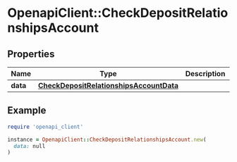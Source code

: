 # OpenapiClient::CheckDepositRelationshipsAccount

## Properties

| Name | Type | Description | Notes |
| ---- | ---- | ----------- | ----- |
| **data** | [**CheckDepositRelationshipsAccountData**](CheckDepositRelationshipsAccountData.md) |  |  |

## Example

```ruby
require 'openapi_client'

instance = OpenapiClient::CheckDepositRelationshipsAccount.new(
  data: null
)
```

